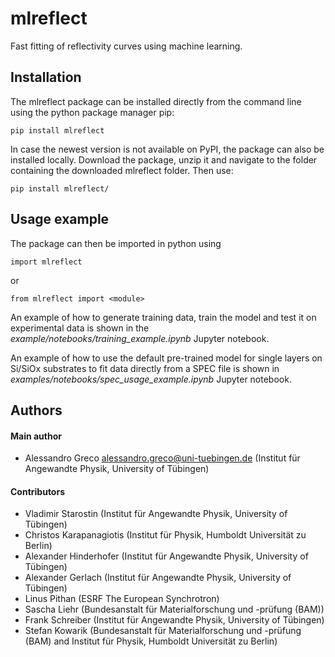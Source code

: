 # mlreflect

Fast fitting of reflectivity curves using machine learning.

## Installation
The mlreflect package can be installed directly from the command line using the python package manager pip:

`pip install mlreflect`

In case the newest version is not available on PyPI, the package can also be installed locally. Download the package, unzip it and navigate to the folder containing the downloaded mlreflect folder. Then use:

`pip install mlreflect/`

## Usage example
The package can then be imported in python using

`import mlreflect`

or

`from mlreflect import <module>`

An example of how to generate training data, train the model and test it on experimental data is shown in the 
_example/notebooks/training_example.ipynb_ Jupyter notebook.

An example of how to use the default pre-trained model for single layers on Si/SiOx substrates to fit data directly 
from a SPEC file is shown in _examples/notebooks/spec_usage_example.ipynb_ Jupyter notebook.

## Authors
#### Main author
- Alessandro Greco <alessandro.greco@uni-tuebingen.de> (Institut für Angewandte Physik, University of Tübingen)

#### Contributors
- Vladimir Starostin (Institut für Angewandte Physik, University of Tübingen)
- Christos Karapanagiotis (Institut für Physik, Humboldt Universität zu Berlin)
- Alexander Hinderhofer (Institut für Angewandte Physik, University of Tübingen)
- Alexander Gerlach (Institut für Angewandte Physik, University of Tübingen)
- Linus Pithan (ESRF The European Synchrotron)
- Sascha Liehr (Bundesanstalt für Materialforschung und -prüfung (BAM))
- Frank Schreiber (Institut für Angewandte Physik, University of Tübingen)
- Stefan Kowarik (Bundesanstalt für Materialforschung und -prüfung (BAM) and Institut für Physik, Humboldt Universität zu Berlin)
